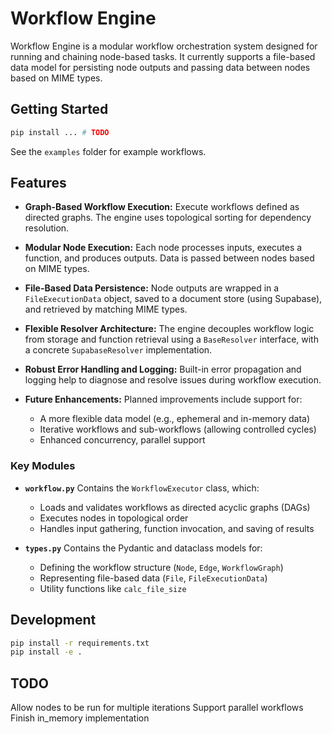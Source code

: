 # Workflow Engine

Workflow Engine is a modular workflow orchestration system designed for running and chaining node-based tasks. It currently supports a file-based data model for persisting node outputs and passing data between nodes based on MIME types.

## Getting Started

```sh
pip install ... # TODO
```

See the `examples` folder for example workflows.

## Features

- **Graph-Based Workflow Execution:**
  Execute workflows defined as directed graphs. The engine uses topological sorting for dependency resolution.

- **Modular Node Execution:**
  Each node processes inputs, executes a function, and produces outputs. Data is passed between nodes based on MIME types.

- **File-Based Data Persistence:**
  Node outputs are wrapped in a `FileExecutionData` object, saved to a document store (using Supabase), and retrieved by matching MIME types.

- **Flexible Resolver Architecture:**
  The engine decouples workflow logic from storage and function retrieval using a `BaseResolver` interface, with a concrete `SupabaseResolver` implementation.

- **Robust Error Handling and Logging:**
  Built-in error propagation and logging help to diagnose and resolve issues during workflow execution.

- **Future Enhancements:**
  Planned improvements include support for:
  - A more flexible data model (e.g., ephemeral and in-memory data)
  - Iterative workflows and sub-workflows (allowing controlled cycles)
  - Enhanced concurrency, parallel support

### Key Modules

- **`workflow.py`**
  Contains the `WorkflowExecutor` class, which:
  - Loads and validates workflows as directed acyclic graphs (DAGs)
  - Executes nodes in topological order
  - Handles input gathering, function invocation, and saving of results

- **`types.py`**
  Contains the Pydantic and dataclass models for:
  - Defining the workflow structure (`Node`, `Edge`, `WorkflowGraph`)
  - Representing file-based data (`File`, `FileExecutionData`)
  - Utility functions like `calc_file_size`

## Development

```sh
pip install -r requirements.txt
pip install -e .
```

## TODO

Allow nodes to be run for multiple iterations
Support parallel workflows
Finish in_memory implementation

